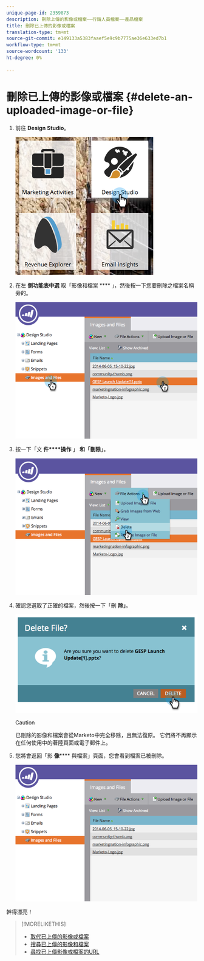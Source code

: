 ```yaml
---
unique-page-id: 2359873
description: 刪除上傳的影像或檔案——行銷人員檔案——產品檔案
title: 刪除已上傳的影像或檔案
translation-type: tm+mt
source-git-commit: e149133a5383faaef5e9c9b7775ae36e633ed7b1
workflow-type: tm+mt
source-wordcount: '133'
ht-degree: 0%

---
```



# 刪除已上傳的影像或檔案 {#delete-an-uploaded-image-or-file}

1. 前往 **Design** **Studio**。

   ![](assets/designstudio-5.png)

1. 在左 **側功能表中選** 取「影像和檔案 **** 」，然後按一下您要刪除之檔案名稱旁的。

   ![](assets/image2014-9-16-11-3a18-3a15.png)

1. 按一下「文 **件****操作** 」 **和「刪除**」。

   ![](assets/image2014-9-16-11-3a18-3a22.png)

1. 確認您選取了正確的檔案，然後按一下「刪 **除」**。

   ![](assets/image2014-9-16-11-3a18-3a30.png)

   >[!CAUTION]
   >
   >已刪除的影像和檔案會從Marketo中完全移除，且無法復原。  它們將不再顯示在任何使用中的著陸頁面或電子郵件上。

1. 您將會返回「影 **像****** 與檔案」頁面，您會看到檔案已被刪除。

   ![](assets/image2014-9-16-11-3a19-3a0.png)

幹得漂亮！

>[!MORELIKETHIS]
>
>* [取代已上傳的影像或檔案](replace-an-uploaded-image-or-file.md)
>* [搜尋已上傳的影像和檔案](search-uploaded-images-and-files.md)
>* [尋找已上傳影像或檔案的URL](find-the-url-of-an-uploaded-image-or-file.md)

>



